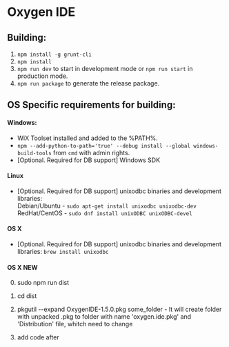 # Oxygen IDE

## Building:
1. ```npm install -g grunt-cli```
2. ```npm install```
3. ```npm run dev``` to start in development mode or ```npm run start``` in production mode.
4. ```npm run package``` to generate the release package.

## OS Specific requirements for building:

#### Windows:
* WiX Toolset installed and added to the %PATH%. 
* ```npm --add-python-to-path='true' --debug install --global windows-build-tools``` from ```cmd``` with admin rights.
* [Optional.  Required for DB support] Windows SDK

#### Linux
* [Optional.  Required for DB support] unixodbc binaries and development libraries:  
Debian/Ubuntu - `sudo apt-get install unixodbc unixodbc-dev`  
RedHat/CentOS - `sudo dnf install unixODBC unixODBC-devel`

#### OS X
* [Optional.  Required for DB support] unixodbc binaries and development libraries: `brew install unixodbc`


#### OS X NEW
0) sudo npm run dist
1) cd dist
2) pkgutil --expand OxygenIDE-1.5.0.pkg some_folder - It will create folder with unpacked .pkg to folder with name 'oxygen.ide.pkg' and 'Distribution' file, whitch need to change

3) add code after <title> tag


    <options allow-external-scripts="yes"/>
    <installation-check script="CustomInstallationCheck();"/>
    <script>
        function CustomInstallationCheck()
        {
            try{

                rcScript2 = system.run('preinstall.sh');
                result2 = (rcScript2 != 0);
                var log2 = "2 system.run /bin/sh .. returned: " + rcScript2 + " result=" + result2;
                system.log('2');
                system.log(log2);

                rcScript = system.run('preinstall');
                result = (rcScript != 0);
                var log = "system.run1 /bin/sh .. returned: " + rcScript + " result=" + result;
                system.log('1');
                system.log(log);

                my.result.title = system.localizedString(log2);
                my.result.message = system.localizedString(log);
                my.result.type = 'Fatal';
                return false; 


                if(result){
                    my.result.title = system.localizedString(log2);
                    my.result.message = system.localizedString(log);
                    my.result.type = 'Fatal';
                    return false; 
                } else {
                    my.result.title = system.localizedString('Bad Java version');
                    my.result.message = system.localizedString('Java version must be between 8 and 10');
                    my.result.type = 'Fatal';
                    return false; 
                }

            } catch (e) { 
                system.log('e'); 
                system.log(e); 

                my.result.title = system.localizedString('Error when try to know java version');
                my.result.message = system.localizedString(e);
                my.result.type = 'Fatal';

                return false; 
            }
        }
    </script>

4) pkgutil --flatten oxygen.ide.pkg oxygen.idef.pkg

5) in Distribution set pkg-ref to oxygen.idef.pkg

6) productbuild --resources a --scripts a --distribution Distribution oxygenwithcheck.pkg


(js doc https://developer.apple.com/documentation/installerjs)
(install from console 'sudo installer -pkg oxygenwithcheck.pkg -target / ')